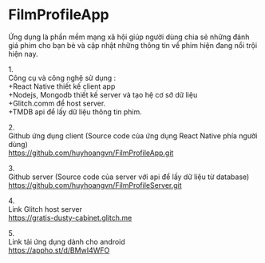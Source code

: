# FilmProfileApp
Ứng dụng là phần mềm mạng xã hội giúp người dùng chia sẻ những đánh giá phim cho bạn bè và cập nhật những thông tin về phim hiện đang nổi trội hiện nay.<br>

1.<br>
Công cụ và công nghệ sử dụng :<br>
+React Native thiết kế client app<br>
+Nodejs, Mongodb thiết kế server và tạo hệ cơ sở dữ liệu<br>
+Glitch.comm để host server.<br>
+TMDB api để lấy dữ liệu thông tin phim.<br>

2.<br>
Github ứng dụng client (Source code của ứng dụng React Native phía người dùng)<br>
https://github.com/huyhoangvn/FilmProfileApp.git<br>

3.<br>
Github server (Source code của server với api để lấy dữ liệu từ database)<br>
https://github.com/huyhoangvn/FilmProfileServer.git<br>

4.<br>
Link Glitch host server<br>
https://gratis-dusty-cabinet.glitch.me <br>

5.<br>
Link tải ứng dụng dành cho android<br>
https://appho.st/d/BMwI4WFO<br>
